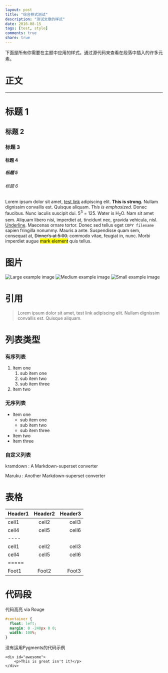 ```yaml
---
layout: post
title: "综合样式测试"
description: "测试文章的样式"
date: 2016-08-15
tags: [test, style]
comments: true
share: true
---
```


下面是所有你需要在主题中应用的样式。通过源代码来查看在段落中插入的许多元素。
# 正文

---

# 标题 1

## 标题 2

### 标题 3

#### 标题 4

##### 标题 5

###### 标题 6

Lorem ipsum dolor sit amet, [test link](#) adipiscing elit. **This is strong.** Nullam dignissim convallis est. Quisque aliquam. *This is emphasized.* Donec faucibus. Nunc iaculis suscipit dui. 5<sup>3</sup> = 125. Water is H<sub>2</sub>O. Nam sit amet sem. Aliquam libero nisi, imperdiet at, tincidunt nec, gravida vehicula, nisl. <u>Underline</u>. Maecenas ornare tortor. Donec sed tellus eget `COPY filename` sapien fringilla nonummy. Mauris a ante. Suspendisse quam sem, consequat at, <del>Dinner’s at 5:00.</del> commodo vitae, feugiat in, nunc. Morbi imperdiet augue <mark>mark element</mark> quis tellus.

# 图片

![Large example image](http://placehold.it/800x400 "Large example image")
![Medium example image](http://placehold.it/400x200 "Medium example image")
![Small example image](http://placehold.it/200x200 "Small example image")

# 引用

> Lorem ipsum dolor sit amet, test link adipiscing elit. Nullam dignissim convallis est. Quisque aliquam.

# 列表类型

### 有序列表

1. Item one
   1. sub item one
   2. sub item two
   3. sub item three
2. Item two

### 无序列表

* Item one
  * sub item one
  * sub item two
  * sub item three
* Item two
* Item three

### 自定义列表

kramdown
: A Markdown-superset converter

Maruku
: Another Markdown-superset converter

# 表格

| Header1 | Header2 | Header3 |
|:--------|:-------:|--------:|
| cell1   | cell2   | cell3   |
| cell4   | cell5   | cell6   |
|----
| cell1   | cell2   | cell3   |
| cell4   | cell5   | cell6   |
|=====
| Foot1   | Foot2   | Foot3


# 代码段

代码高亮 via Rouge

```css
#container {
  float: left;
  margin: 0 -240px 0 0;
  width: 100%;
}
```

没有运用Pygments的代码示例

    <div id="awesome">
        <p>This is great isn't it?</p>
    </div>
